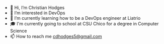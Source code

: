 - 👋 Hi, I’m Christian Hodges
- 👀 I’m interested in DevOps
- 🌱 I’m currently learning how to be a DevOps engineer at Liatrio
- 🎓 I'm currently going to school at CSU Chico for a degree in Computer Science
- 📫 How to reach me cdhodges5@gmail.com

<!---
chodges7/chodges7 is a ✨ special ✨ repository because its `README.md` (this file) appears on your GitHub profile.
You can click the Preview link to take a look at your changes.
--->
